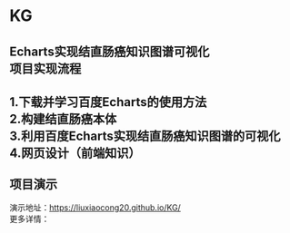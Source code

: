 # KG
Echarts实现结直肠癌知识图谱可视化
<br>
项目实现流程
---
1.下载并学习百度Echarts的使用方法<br>
2.构建结直肠癌本体<br>
3.利用百度Echarts实现结直肠癌知识图谱的可视化<br>
4.网页设计（前端知识）<br>
<br>
项目演示
----
演示地址：https://liuxiaocong20.github.io/KG/<br>
更多详情：<br>
